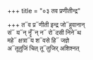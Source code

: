 +++
title = "०३ तव प्रणीतीन्द्र"

+++
त᳓व प्र᳓णीती इन्द्र जो᳓हुवानान्  
सं᳓ य᳓न् नॄँ᳓न् न᳓ रो᳓दसी निने᳓थ  
महे᳓ क्षत्रा᳓य श᳓वसे हि᳓ जज्ञे  
अ᳓तूतुजिं चित् तू᳓तुजिर् अशिश्नत्